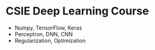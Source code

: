 # CSIE Deep Learning Course 
- Numpy, TensorFlow, Keras
- Perceptron, DNN, CNN
- Regularization, Optimization
